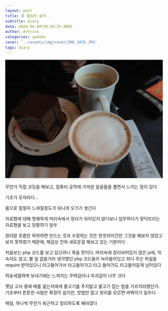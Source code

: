 ```yaml
---
layout: post
title: 좀 열심히 살자..
subtitle: diary
date: 2020-04-09T20:50:25.000Z
author: Arhrina
categories: update
cover: '../assets/img/cover/IMG_1076.JPG'
tags: diary
---
```


<img src="https://github.com/arhrina/arhrina.github.io/blob/master/assets/img/cover/IMG_1076.JPG?raw=true">

무언가 직접 코딩을 해보고, 컴퓨터 공학에 가까운 알골들을 풀면서 느끼는 점이 있다

기초가 모자라다...

몸으로 절절히 느껴질정도가 되니까 오기가 생긴다

자료형에 대해 명쾌하게 머리속에서 정리가 되어있지 않다보니 업무하다가 맞닥뜨리는 <T> 자료형을 보고 당황하기 일쑤

원리랑 흐름만 파악하면 만드는 것과 수정하는 것은 한끗차이건만 그것을 해보지 않았고 보지 못하였기 때문에, 체감상 전혀 새로운걸 해보고 있는 기분이다

처음보는 php 코드를 보고 있으려니 죽을 맛이다. 머리속에 정리되어있지 않은 js에, 익숙지도 않고, 볼 일 없을거라 생각했던 php 코드들이 녹아들어있고 죄다 무슨 파일을 require 받아있으니 타고들어가서 타고들어가고 타고 들어가도 타고들어갈게 남아있다

허송세월하며 보내기에는 느껴지는 무력감이나 자괴감이 너무 크다

옛날 고사 중에 배를 굶는자에게 물고기를 주지말고 물고기 잡는 법을 가르치라했던가. 기초부터 튼튼한 사람은 확장이 쉽지만, 방법만 알고 원리를 모르면 버벅이기 일쑤다

매일, 하나씩 무언가 퇴근하고 정리하도록 해야겠다